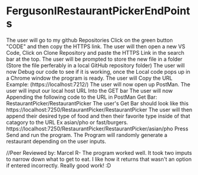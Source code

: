 # FergusonIRestaurantPickerEndPoints


The user will go to my github Repositories Click on the green button "CODE" and then copy the HTTPS link.
The user will then open a new VS Code, Click on Clone Repository and paste the HTTPS Link in the search bar at the top.
The user will be prompted to store the new file in a folder (Store the file perferably in a local GitHub repository folder)
The user will now Debug our code to see if it is working, once the Local code pops up in a Chrome window the program is ready.
The user will Copy the URL Example: (https://localhost:7212/)
The user will now open up PostMan.
The user will input our local host URL Into the GET bar
The user will now Appending the following code to the URL in PostMan Get Bar: RestaurantPicker/RestaurantPicker
The user's Get Bar should look like this https://localhost:7250/RestaurantPicker/RestaurantPicker
The user will then append their desired type of food and then their favorite type inside of that catagory to the URL Ex asian/pho or fast/burgers.
https://localhost:7250/RestaurantPicker/RestaurantPicker/asian/pho
Press Send and run the program.
The Program will randomly generate a restaurant depending on the user inputs.

//Peer Reviewed by: Marcel R- The program worked well. It took two imputs to narrow down what to get to eat. I like how it returns that wasn't an option if entered incorrectly. Really good work! :D
